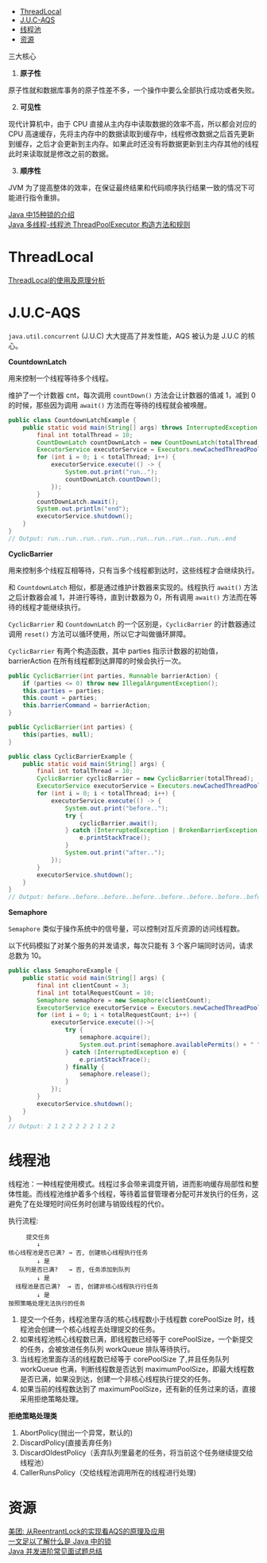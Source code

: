<!-- TOC -->

- [ThreadLocal](#threadlocal)
- [J.U.C-AQS](#juc-aqs)
- [线程池](#线程池)
- [资源](#资源)

<!-- /TOC -->

三大核心

1. **原子性**

原子性就和数据库事务的原子性差不多，一个操作中要么全部执行成功或者失败。

2. **可见性**

现代计算机中，由于 CPU 直接从主内存中读取数据的效率不高，所以都会对应的 CPU 高速缓存，先将主内存中的数据读取到缓存中，线程修改数据之后首先更新到缓存，之后才会更新到主内存。如果此时还没有将数据更新到主内存其他的线程此时来读取就是修改之前的数据。

3. **顺序性**

JVM 为了提高整体的效率，在保证最终结果和代码顺序执行结果一致的情况下可能进行指令重排。

[Java 中15种锁的介绍](https://mp.weixin.qq.com/s/qWhcgKxrWz0ei_pKlSynpA)<br>
[Java 多线程-线程池 ThreadPoolExecutor 构造方法和规则](https://blog.csdn.net/qq_25806863/article/details/71126867)<br>

# ThreadLocal

[ThreadLocal的使用及原理分析](https://mp.weixin.qq.com/s/bxIkMaCQ0PriZtSWT8wrXw)<br>

# J.U.C-AQS

`java.util.concurrent` (J.U.C) 大大提高了并发性能，AQS 被认为是 J.U.C 的核心。

**CountdownLatch**

用来控制一个线程等待多个线程。

维护了一个计数器 cnt，每次调用 `countDown()` 方法会让计数器的值减 1，减到 0 的时候，那些因为调用 `await()` 方法而在等待的线程就会被唤醒。

```java
public class CountdownLatchExample {
    public static void main(String[] args) throws InterruptedException {
        final int totalThread = 10;
        CountDownLatch countDownLatch = new CountDownLatch(totalThread);
        ExecutorService executorService = Executors.newCachedThreadPool();
        for (int i = 0; i < totalThread; i++) {
            executorService.execute(() -> {
                System.out.print("run..");
                countDownLatch.countDown();
            });
        }
        countDownLatch.await();
        System.out.println("end");
        executorService.shutdown();
    }
}
// Output: run..run..run..run..run..run..run..run..run..run..end
```

**CyclicBarrier**

用来控制多个线程互相等待，只有当多个线程都到达时，这些线程才会继续执行。

和 `CountdownLatch` 相似，都是通过维护计数器来实现的。线程执行 `await()` 方法之后计数器会减 1，并进行等待，直到计数器为 0，所有调用 `await()` 方法而在等待的线程才能继续执行。

`CyclicBarrier` 和 `CountdownLatch` 的一个区别是，`CyclicBarrier` 的计数器通过调用 `reset()` 方法可以循环使用，所以它才叫做循环屏障。

`CyclicBarrier` 有两个构造函数，其中 parties 指示计数器的初始值，barrierAction 在所有线程都到达屏障的时候会执行一次。

```java
public CyclicBarrier(int parties, Runnable barrierAction) {
    if (parties <= 0) throw new IllegalArgumentException();
    this.parties = parties;
    this.count = parties;
    this.barrierCommand = barrierAction;
}

public CyclicBarrier(int parties) {
    this(parties, null);
}
```

```java
public class CyclicBarrierExample {
    public static void main(String[] args) {
        final int totalThread = 10;
        CyclicBarrier cyclicBarrier = new CyclicBarrier(totalThread);
        ExecutorService executorService = Executors.newCachedThreadPool();
        for (int i = 0; i < totalThread; i++) {
            executorService.execute(() -> {
                System.out.print("before..");
                try {
                    cyclicBarrier.await();
                } catch (InterruptedException | BrokenBarrierException e) {
                    e.printStackTrace();
                }
                System.out.print("after..");
            });
        }
        executorService.shutdown();
    }
}
// Output: before..before..before..before..before..before..before..before..before..before..after..after..after..after..after..after..after..after..after..after..
```

**Semaphore**

`Semaphore` 类似于操作系统中的信号量，可以控制对互斥资源的访问线程数。

以下代码模拟了对某个服务的并发请求，每次只能有 3 个客户端同时访问，请求总数为 10。

```java
public class SemaphoreExample {
    public static void main(String[] args) {
        final int clientCount = 3;
        final int totalRequestCount = 10;
        Semaphore semaphore = new Semaphore(clientCount);
        ExecutorService executorService = Executors.newCachedThreadPool();
        for (int i = 0; i < totalRequestCount; i++) {
            executorService.execute(()->{
                try {
                    semaphore.acquire();
                    System.out.print(semaphore.availablePermits() + " ");
                } catch (InterruptedException e) {
                    e.printStackTrace();
                } finally {
                    semaphore.release();
                }
            });
        }
        executorService.shutdown();
    }
}
// Output: 2 1 2 2 2 2 2 1 2 2
```

# 线程池

线程池：一种线程使用模式。线程过多会带来调度开销，进而影响缓存局部性和整体性能。而线程池维护着多个线程，等待着监督管理者分配可并发执行的任务，这避免了在处理短时间任务时创建与销毁线程的代价。

执行流程:

```shell
     提交任务
        ↓
核心线程池是否已满? → 否, 创建核心线程执行任务
        ↓ 是
   队列是否已满?   → 否, 任务添加到队列
        ↓ 是
  线程池是否已满?  → 否, 创建非核心线程执行行任务
        ↓ 是
按照策略处理无法执行的任务
```

1. 提交一个任务，线程池里存活的核心线程数小于线程数 corePoolSize 时，线程池会创建一个核心线程去处理提交的任务。
2. 如果线程池核心线程数已满，即线程数已经等于 corePoolSize，一个新提交的任务，会被放进任务队列 workQueue 排队等待执行。
3. 当线程池里面存活的线程数已经等于 corePoolSize 了,并且任务队列 workQueue 也满，判断线程数是否达到 maximumPoolSize，即最大线程数是否已满，如果没到达，创建一个非核心线程执行提交的任务。
4. 如果当前的线程数达到了 maximumPoolSize，还有新的任务过来的话，直接采用拒绝策略处理。

**拒绝策略处理类**

1. AbortPolicy(抛出一个异常，默认的)
2. DiscardPolicy(直接丢弃任务)
3. DiscardOldestPolicy（丢弃队列里最老的任务，将当前这个任务继续提交给线程池）
4. CallerRunsPolicy（交给线程池调用所在的线程进行处理)

# 资源

[美团: 从ReentrantLock的实现看AQS的原理及应用](https://mp.weixin.qq.com/s/sA01gxC4EbgypCsQt5pVog)<br>
[一文足以了解什么是 Java 中的锁](https://mp.weixin.qq.com/s/ws0gp-cbbAteJ9kYg7d_-A)<br>
[Java 并发进阶常见面试题总结](https://www.cnblogs.com/wuwuyong/p/12169102.html)<br>
